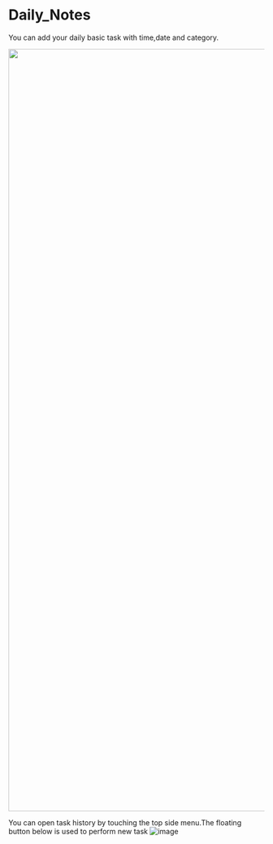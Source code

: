 # Daily_Notes
You can add your daily basic task with time,date and category.

<img src=https://user-images.githubusercontent.com/83392576/120097362-aaf8b280-c14d-11eb-9e6b-3bb83e92ba93.jpg width="800" height="1500"/>

You can open task history by touching the top side menu.The floating button below is used to perform new task
![image](https://user-images.githubusercontent.com/83392576/120097507-720d0d80-c14e-11eb-904f-f4631507a24b.png)




